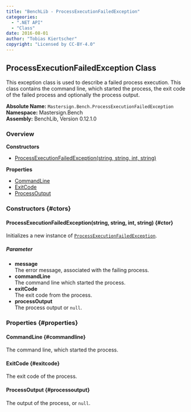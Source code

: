 ```yaml
---
title: "BenchLib - ProcessExecutionFailedException"
categeories:
  - ".NET API"
  - "Class"
date: 2016-08-01
author: "Tobias Kiertscher"
copyright: "Licensed by CC-BY-4.0"
---
```


## ProcessExecutionFailedException Class
This exception class is used to describe a failed process execution. This class contains the command line, which started the process, the exit code of the failed process and optionally the process output. 

**Absolute Name:** `Mastersign.Bench.ProcessExecutionFailedException`  
**Namespace:** Mastersign.Bench  
**Assembly:** BenchLib, Version 0.12.1.0



### Overview
**Constructors**

* [ProcessExecutionFailedException(string, string, int, string)](#ctor)

**Properties**

* [CommandLine](#commandline)
* [ExitCode](#exitcode)
* [ProcessOutput](#processoutput)

### Constructors {#ctors}

#### ProcessExecutionFailedException(string, string, int, string) {#ctor}
Initializes a new instance of  [`ProcessExecutionFailedException`](/clr-api/mastersign-bench-processexecutionfailedexception/). 

##### Parameter

* **message**  
  The error message, associated with the failing process.
* **commandLine**  
  The command line which started the process.
* **exitCode**  
  The exit code from the process.
* **processOutput**  
  The process output or `null`.

### Properties {#properties}

#### CommandLine {#commandline}
The command line, which started the process. 

#### ExitCode {#exitcode}
The exit code of the process. 

#### ProcessOutput {#processoutput}
The output of the process, or `null`. 

